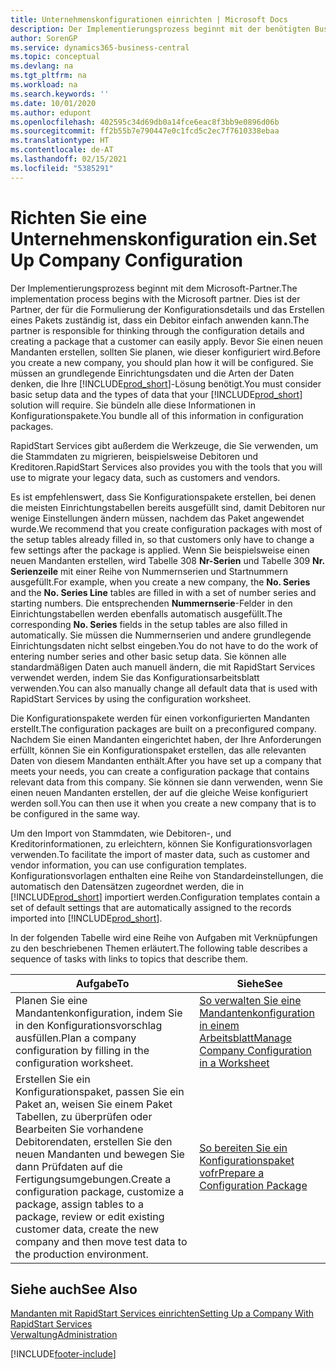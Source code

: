 ```yaml
---
title: Unternehmenskonfigurationen einrichten | Microsoft Docs
description: Der Implementierungsprozess beginnt mit der benötigten Business Central Lösung. Sie bündeln alle diese Informationen in Konfigurationspakete.
author: SorenGP
ms.service: dynamics365-business-central
ms.topic: conceptual
ms.devlang: na
ms.tgt_pltfrm: na
ms.workload: na
ms.search.keywords: ''
ms.date: 10/01/2020
ms.author: edupont
ms.openlocfilehash: 402595c34d69db0a14fce6eac8f3bb9e0896d06b
ms.sourcegitcommit: ff2b55b7e790447e0c1fcd5c2ec7f7610338ebaa
ms.translationtype: HT
ms.contentlocale: de-AT
ms.lasthandoff: 02/15/2021
ms.locfileid: "5385291"
---
```

# <a name="set-up-company-configuration"></a><span data-ttu-id="a3376-104">Richten Sie eine Unternehmenskonfiguration ein.</span><span class="sxs-lookup"><span data-stu-id="a3376-104">Set Up Company Configuration</span></span>
<span data-ttu-id="a3376-105">Der Implementierungsprozess beginnt mit dem Microsoft-Partner.</span><span class="sxs-lookup"><span data-stu-id="a3376-105">The implementation process begins with the Microsoft partner.</span></span> <span data-ttu-id="a3376-106">Dies ist der Partner, der für die Formulierung der Konfigurationsdetails und das Erstellen eines Pakets zuständig ist, dass ein Debitor einfach anwenden kann.</span><span class="sxs-lookup"><span data-stu-id="a3376-106">The partner is responsible for thinking through the configuration details and creating a package that a customer can easily apply.</span></span> <span data-ttu-id="a3376-107">Bevor Sie einen neuen Mandanten erstellen, sollten Sie planen, wie dieser konfiguriert wird.</span><span class="sxs-lookup"><span data-stu-id="a3376-107">Before you create a new company, you should plan how it will be configured.</span></span> <span data-ttu-id="a3376-108">Sie müssen an grundlegende Einrichtungsdaten und die Arten der Daten denken, die Ihre [!INCLUDE[prod_short](includes/prod_short.md)]-Lösung benötigt.</span><span class="sxs-lookup"><span data-stu-id="a3376-108">You must consider basic setup data and the types of data that your [!INCLUDE[prod_short](includes/prod_short.md)] solution will require.</span></span> <span data-ttu-id="a3376-109">Sie bündeln alle diese Informationen in Konfigurationspakete.</span><span class="sxs-lookup"><span data-stu-id="a3376-109">You bundle all of this information in configuration packages.</span></span>

<span data-ttu-id="a3376-110">RapidStart Services gibt außerdem die Werkzeuge, die Sie verwenden, um die Stammdaten zu migrieren, beispielsweise Debitoren und Kreditoren.</span><span class="sxs-lookup"><span data-stu-id="a3376-110">RapidStart Services also provides you with the tools that you will use to migrate your legacy data, such as customers and vendors.</span></span>  

<span data-ttu-id="a3376-111">Es ist empfehlenswert, dass Sie Konfigurationspakete erstellen, bei denen die meisten Einrichtungstabellen bereits ausgefüllt sind, damit Debitoren nur wenige Einstellungen ändern müssen, nachdem das Paket angewendet wurde.</span><span class="sxs-lookup"><span data-stu-id="a3376-111">We recommend that you create configuration packages with most of the setup tables already filled in, so that customers only have to change a few settings after the package is applied.</span></span> <span data-ttu-id="a3376-112">Wenn Sie beispielsweise einen neuen Mandanten erstellen, wird Tabelle 308 **Nr-Serien** und Tabelle 309 **Nr. Serienzeile**  mit einer Reihe von Nummernserien und Startnummern ausgefüllt.</span><span class="sxs-lookup"><span data-stu-id="a3376-112">For example, when you create a new company, the **No. Series** and the **No. Series Line** tables are filled in with a set of number series and starting numbers.</span></span> <span data-ttu-id="a3376-113">Die entsprechenden **Nummernserie**-Felder in den Einrichtungstabellen werden ebenfalls automatisch ausgefüllt.</span><span class="sxs-lookup"><span data-stu-id="a3376-113">The corresponding **No. Series** fields in the setup tables are also filled in automatically.</span></span> <span data-ttu-id="a3376-114">Sie müssen die Nummernserien und andere grundlegende Einrichtungsdaten nicht selbst eingeben.</span><span class="sxs-lookup"><span data-stu-id="a3376-114">You do not have to do the work of entering number series and other basic setup data.</span></span> <span data-ttu-id="a3376-115">Sie können alle standardmäßigen Daten auch manuell ändern, die mit RapidStart Services verwendet werden, indem Sie das Konfigurationsarbeitsblatt verwenden.</span><span class="sxs-lookup"><span data-stu-id="a3376-115">You can also manually change all default data that is used with RapidStart Services by using the configuration worksheet.</span></span>  

<span data-ttu-id="a3376-116">Die Konfigurationspakete werden für einen vorkonfigurierten Mandanten erstellt.</span><span class="sxs-lookup"><span data-stu-id="a3376-116">The configuration packages are built on a preconfigured company.</span></span> <span data-ttu-id="a3376-117">Nachdem Sie einen Mandanten eingerichtet haben, der Ihre Anforderungen erfüllt, können Sie ein Konfigurationspaket erstellen, das alle relevanten Daten von diesem Mandanten enthält.</span><span class="sxs-lookup"><span data-stu-id="a3376-117">After you have set up a company that meets your needs, you can create a configuration package that contains relevant data from this company.</span></span> <span data-ttu-id="a3376-118">Sie können sie dann verwenden, wenn Sie einen neuen Mandanten erstellen, der auf die gleiche Weise konfiguriert werden soll.</span><span class="sxs-lookup"><span data-stu-id="a3376-118">You can then use it when you create a new company that is to be configured in the same way.</span></span>  

<span data-ttu-id="a3376-119">Um den Import von Stammdaten, wie Debitoren-, und Kreditorinformationen, zu erleichtern, können Sie Konfigurationsvorlagen verwenden.</span><span class="sxs-lookup"><span data-stu-id="a3376-119">To facilitate the import of master data, such as customer and vendor information, you can use configuration templates.</span></span> <span data-ttu-id="a3376-120">Konfigurationsvorlagen enthalten eine Reihe von Standardeinstellungen, die automatisch den Datensätzen zugeordnet werden, die in [!INCLUDE[prod_short](includes/prod_short.md)] importiert werden.</span><span class="sxs-lookup"><span data-stu-id="a3376-120">Configuration templates contain a set of default settings that are automatically assigned to the records imported into [!INCLUDE[prod_short](includes/prod_short.md)].</span></span>

<span data-ttu-id="a3376-121">In der folgenden Tabelle wird eine Reihe von Aufgaben mit Verknüpfungen zu den beschriebenen Themen erläutert.</span><span class="sxs-lookup"><span data-stu-id="a3376-121">The following table describes a sequence of tasks with links to topics that describe them.</span></span>

|<span data-ttu-id="a3376-122">**Aufgabe**</span><span class="sxs-lookup"><span data-stu-id="a3376-122">**To**</span></span>|<span data-ttu-id="a3376-123">**Siehe**</span><span class="sxs-lookup"><span data-stu-id="a3376-123">**See**</span></span>|  
|------------|-------------|  
|<span data-ttu-id="a3376-124">Planen Sie eine Mandantenkonfiguration, indem Sie in den Konfigurationsvorschlag ausfüllen.</span><span class="sxs-lookup"><span data-stu-id="a3376-124">Plan a company configuration by filling in the configuration worksheet.</span></span>|[<span data-ttu-id="a3376-125">So verwalten Sie eine Mandantenkonfiguration in einem Arbeitsblatt</span><span class="sxs-lookup"><span data-stu-id="a3376-125">Manage Company Configuration in a Worksheet</span></span>](admin-how-to-manage-company-configuration-in-a-worksheet.md)|  
|<span data-ttu-id="a3376-126">Erstellen Sie ein Konfigurationspaket, passen Sie ein Paket an, weisen Sie einem Paket Tabellen, zu überprüfen oder Bearbeiten Sie vorhandene Debitorendaten, erstellen Sie den neuen Mandanten und bewegen Sie dann Prüfdaten auf die Fertigungsumgebungen.</span><span class="sxs-lookup"><span data-stu-id="a3376-126">Create a configuration package, customize a package, assign tables to a package, review or edit existing customer data, create the new company and then move test data to the production environment.</span></span>|[<span data-ttu-id="a3376-127">So bereiten Sie ein Konfigurationspaket vofr</span><span class="sxs-lookup"><span data-stu-id="a3376-127">Prepare a Configuration Package</span></span>](admin-how-to-prepare-a-configuration-package.md)| 

## <a name="see-also"></a><span data-ttu-id="a3376-128">Siehe auch</span><span class="sxs-lookup"><span data-stu-id="a3376-128">See Also</span></span>  
[<span data-ttu-id="a3376-129">Mandanten mit RapidStart Services einrichten</span><span class="sxs-lookup"><span data-stu-id="a3376-129">Setting Up a Company With RapidStart Services</span></span>](admin-set-up-a-company-with-rapidstart.md)  
[<span data-ttu-id="a3376-130">Verwaltung</span><span class="sxs-lookup"><span data-stu-id="a3376-130">Administration</span></span>](admin-setup-and-administration.md)


[!INCLUDE[footer-include](includes/footer-banner.md)]